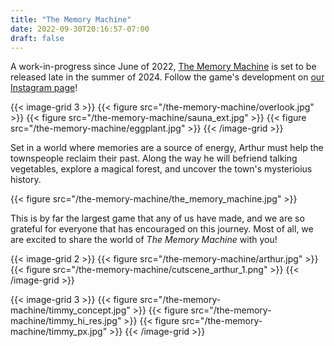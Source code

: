 ```yaml
---
title: "The Memory Machine"
date: 2022-09-30T20:16:57-07:00
draft: false
---
```


A work-in-progress since June of 2022, [The Memory Machine](/games/the-memory-machine) is set to be released late in the summer of 2024. Follow the game's development on [our Instagram page](https://www.instagram.com/creaturegamesstudio/)!

{{< image-grid 3 >}}
{{< figure src="/the-memory-machine/overlook.jpg" >}}
{{< figure src="/the-memory-machine/sauna_ext.jpg" >}}
{{< figure src="/the-memory-machine/eggplant.jpg" >}}
{{< /image-grid >}}

<!--more-->

Set in a world where memories are a source of energy, Arthur must help the townspeople reclaim their past. Along the way he will befriend talking vegetables, explore a magical forest, and uncover the town's mysterioius history.

{{< figure src="/the-memory-machine/the_memory_machine.jpg" >}}

This is by far the largest game that any of us have made, and we are so grateful for everyone that has encouraged on this journey. Most of all, we are excited to share the world of _The Memory Machine_ with you!

{{< image-grid 2 >}}
{{< figure src="/the-memory-machine/arthur.jpg" >}}
{{< figure src="/the-memory-machine/cutscene_arthur_1.png" >}}
{{< /image-grid >}}

{{< image-grid 3 >}}
{{< figure src="/the-memory-machine/timmy_concept.jpg" >}}
{{< figure src="/the-memory-machine/timmy_hi_res.jpg" >}}
{{< figure src="/the-memory-machine/timmy_px.jpg" >}}
{{< /image-grid >}}
